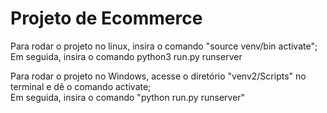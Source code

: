 # Projeto de Ecommerce

Para rodar o projeto no linux, insira o comando "source venv/bin activate";<br>
Em seguida, insira o comando python3 run.py runserver

Para rodar o projeto no Windows, acesse o diretório "venv2/Scripts" no terminal e dê o comando activate;<br>
Em seguida, insira o comando "python run.py runserver"
